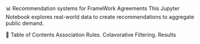 📊 Recommendation systems for FrameWork Agreements 
This Jupyter Notebook explores real-world data to create recommendations to aggregate public demand.

📑 Table of Contents
Association Rules. 
Colavorative Filtering.
Results
